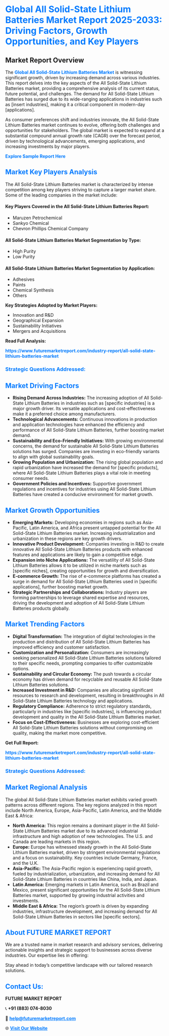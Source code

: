 <h1 style="color: #007BFF;">Global All Solid-State Lithium Batteries Market Report 2025-2033: Driving Factors, Growth Opportunities, and Key Players</h1>

<section id="overview">
<h2>Market Report Overview</h2>
<p>The <a href="https://www.futuremarketreport.com/industry-report/all-solid-state-lithium-batteries-market" style="color: #007BFF; text-decoration: none;"><strong>Global All Solid-State Lithium Batteries Market</strong></a> is witnessing significant growth, driven by increasing demand across various industries. This report delves into the key aspects of the All Solid-State Lithium Batteries market, providing a comprehensive analysis of its current status, future potential, and challenges. The demand for All Solid-State Lithium Batteries has surged due to its wide-ranging applications in industries such as [insert industries], making it a critical component in modern-day [applications].</p>
<p>As consumer preferences shift and industries innovate, the All Solid-State Lithium Batteries market continues to evolve, offering both challenges and opportunities for stakeholders. The global market is expected to expand at a substantial compound annual growth rate (CAGR) over the forecast period, driven by technological advancements, emerging applications, and increasing investments by major players.</p>
</section>

<section id="overview">
<p><a href="https://www.futuremarketreport.com/request-sample/reportId=33292" style="color: #007BFF; text-decoration: none;"><strong>Explore Sample Report Here</strong></a></p>
</section>

<section id="key-players">
<h2 style="color: #007BFF;">Market Key Players Analysis</h2>
<p>The All Solid-State Lithium Batteries market is characterized by intense competition among key players striving to capture a larger market share. Some of the leading companies in the market include:</p>
<h4>Key Players Covered in the All Solid-State Lithium Batteries Report:</h4>
<ul><li>Maruzen Petrochemical</li><li>Sankyo Chemical</li><li>Chevron Phillips Chemical Company</li></ul>
<h4>All Solid-State Lithium Batteries Market Segmentation by Type:</h4>
<ul><li>High Purity</li><li>Low Purity</li></ul>

<h4>All Solid-State Lithium Batteries Market Segmentation by Application:</h4>
<ul><li>Adhesives</li><li>Paints</li><li>Chemical Synthesis</li><li>Others</li></ul>
<p><strong>Key Strategies Adopted by Market Players:</strong></p>
<ul>
<li>Innovation and R&D</li>
<li>Geographical Expansion</li>
<li>Sustainability Initiatives</li>
<li>Mergers and Acquisitions</li>
</ul>
</section>

<section>
<p><strong>Read Full Analysis: </strong></p><a href="https://www.futuremarketreport.com/industry-report/all-solid-state-lithium-batteries-market" style="color: #007BFF; text-decoration: none;"><strong>https://www.futuremarketreport.com/industry-report/all-solid-state-lithium-batteries-market</strong></a>
<h3 style="color: #007BFF;">Strategic Questions Addressed:</h3>
</section>

<section id="driving-factors">
<h2 style="color: #007BFF;">Market Driving Factors</h2>
<ul>
<li><strong>Rising Demand Across Industries:</strong> The increasing adoption of All Solid-State Lithium Batteries in industries such as [specific industries] is a major growth driver. Its versatile applications and cost-effectiveness make it a preferred choice among manufacturers.</li>
<li><strong>Technological Advancements:</strong> Continuous innovations in production and application technologies have enhanced the efficiency and performance of All Solid-State Lithium Batteries, further boosting market demand.</li>
<li><strong>Sustainability and Eco-Friendly Initiatives:</strong> With growing environmental concerns, the demand for sustainable All Solid-State Lithium Batteries solutions has surged. Companies are investing in eco-friendly variants to align with global sustainability goals.</li>
<li><strong>Growing Population and Urbanization:</strong> The rising global population and rapid urbanization have increased the demand for [specific products], where All Solid-State Lithium Batteries plays a vital role in meeting consumer needs.</li>
<li><strong>Government Policies and Incentives:</strong> Supportive government regulations and incentives for industries using All Solid-State Lithium Batteries have created a conducive environment for market growth.</li>
</ul>
</section>

<section id="growth-opportunities">
<h2 style="color: #007BFF;">Market Growth Opportunities</h2>
<ul>
<li><strong>Emerging Markets:</strong> Developing economies in regions such as Asia-Pacific, Latin America, and Africa present untapped potential for the All Solid-State Lithium Batteries market. Increasing industrialization and urbanization in these regions are key growth drivers.</li>
<li><strong>Innovative Product Development:</strong> Companies investing in R&D to create innovative All Solid-State Lithium Batteries products with enhanced features and applications are likely to gain a competitive edge.</li>
<li><strong>Expansion into Niche Applications:</strong> The versatility of All Solid-State Lithium Batteries allows it to be utilized in niche markets such as [specific niches], creating opportunities for growth and diversification.</li>
<li><strong>E-commerce Growth:</strong> The rise of e-commerce platforms has created a surge in demand for All Solid-State Lithium Batteries used in [specific applications], further boosting market growth.</li>
<li><strong>Strategic Partnerships and Collaborations:</strong> Industry players are forming partnerships to leverage shared expertise and resources, driving the development and adoption of All Solid-State Lithium Batteries products globally.</li>
</ul>
</section>

<section id="trending-factors">
<h2 style="color: #007BFF;">Market Trending Factors</h2>
<ul>
<li><strong>Digital Transformation:</strong> The integration of digital technologies in the production and distribution of All Solid-State Lithium Batteries has improved efficiency and customer satisfaction.</li>
<li><strong>Customization and Personalization:</strong> Consumers are increasingly seeking personalized All Solid-State Lithium Batteries solutions tailored to their specific needs, prompting companies to offer customizable options.</li>
<li><strong>Sustainability and Circular Economy:</strong> The push towards a circular economy has driven demand for recyclable and reusable All Solid-State Lithium Batteries solutions.</li>
<li><strong>Increased Investment in R&D:</strong> Companies are allocating significant resources to research and development, resulting in breakthroughs in All Solid-State Lithium Batteries technology and applications.</li>
<li><strong>Regulatory Compliance:</strong> Adherence to strict regulatory standards, particularly in industries like [specific industries], is influencing product development and quality in the All Solid-State Lithium Batteries market.</li>
<li><strong>Focus on Cost-Effectiveness:</strong> Businesses are exploring cost-efficient All Solid-State Lithium Batteries solutions without compromising on quality, making the market more competitive.</li>
</ul>
</section>

<section>
<p><strong>Get Full Report: </strong></p><a href="https://www.futuremarketreport.com/industry-report/all-solid-state-lithium-batteries-market" style="color: #007BFF; text-decoration: none;"><strong>https://www.futuremarketreport.com/industry-report/all-solid-state-lithium-batteries-market</strong></a>
<h3 style="color: #007BFF;">Strategic Questions Addressed:</h3>
</section>


<section id="regional-analysis">
<h2 style="color: #007BFF;">Market Regional Analysis</h2>
<p>The global All Solid-State Lithium Batteries market exhibits varied growth patterns across different regions. The key regions analyzed in this report include North America, Europe, Asia-Pacific, Latin America, and the Middle East & Africa:</p>
<ul>
<li><strong>North America:</strong> This region remains a dominant player in the All Solid-State Lithium Batteries market due to its advanced industrial infrastructure and high adoption of new technologies. The U.S. and Canada are leading markets in this region.</li>
<li><strong>Europe:</strong> Europe has witnessed steady growth in the All Solid-State Lithium Batteries market, driven by stringent environmental regulations and a focus on sustainability. Key countries include Germany, France, and the U.K.</li>
<li><strong>Asia-Pacific:</strong> The Asia-Pacific region is experiencing rapid growth, fueled by industrialization, urbanization, and increasing demand for All Solid-State Lithium Batteries in countries like China, India, and Japan.</li>
<li><strong>Latin America:</strong> Emerging markets in Latin America, such as Brazil and Mexico, present significant opportunities for the All Solid-State Lithium Batteries market, supported by growing industrial activities and investments.</li>
<li><strong>Middle East & Africa:</strong> The region’s growth is driven by expanding industries, infrastructure development, and increasing demand for All Solid-State Lithium Batteries in sectors like [specific sectors].</li>
</ul>
</section>

<footer>
<h2 style="color: #007BFF;">About FUTURE MARKET REPORT</h2>
<p>We are a trusted name in market research and advisory services, delivering actionable insights and strategic support to businesses across diverse industries. Our expertise lies in offering:</p>

<p>Stay ahead in today’s competitive landscape with our tailored research solutions.</p>

<h2 style="color: #007BFF;">Contact Us:</h2>
<p><strong>FUTURE MARKET REPORT</strong></p>
<p>📞 <strong>+91 (883) 074-8030</strong></p>
<p>📧 <strong><a href="mailto:help@futuremarketreport.com" style="color: #007BFF;">help@futuremarketreport.com</a></strong></p>
<p>🌐 <strong><a href="https://www.futuremarketreport.com/" style="color: #007BFF;">Visit Our Website</a></strong></p>
</footer>